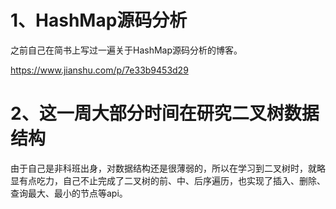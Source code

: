 # 1、HashMap源码分析

之前自己在简书上写过一遍关于HashMap源码分析的博客。

https://www.jianshu.com/p/7e33b9453d29

# 2、这一周大部分时间在研究二叉树数据结构

由于自己是非科班出身，对数据结构还是很薄弱的，所以在学习到二叉树时，就略显有点吃力，自己不止完成了二叉树的前、中、后序遍历，也实现了插入、删除、查询最大、最小的节点等api。



